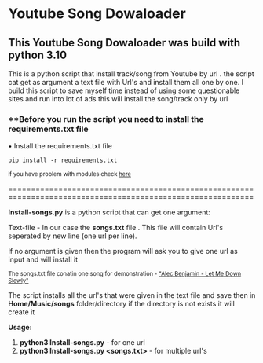 # Youtube Song Dowaloader

## This Youtube Song Dowaloader was build with python 3.10

This is a python script that install track/song from Youtube by url . the script cat get as argument a text file with Url's and install them all one by one. I build this script to save myself time instead of using some questionable sites and run into lot of ads this will install the song/track only by url

### ****Before you run the script you need to install the requirements.txt file**
• Install the requirements.txt file
```
pip install -r requirements.txt
```
<sub>if you have problem with modules check [here](https://www.quora.com/I-used-pip-to-install-a-library-but-when-I-import-it-it-says-Module-Not-Found-Why-is-that)</sub>

============================================================================================================

**Install-songs.py** is a python script that can get one argument:

Text-file - In our case the **songs.txt** file . This file will contain Url's seperated by new line (one url per line).

If no argument is given then the program will ask you to give one url as input and will install it

<sub>The songs.txt file conatin one song for demonstration - ["Alec Benjamin - Let Me Down Slowly"](https://www.youtube.com/watch?v=50VNCymT-Cs)</sub>

The script installs all the url's that were given in the text file and save then in **Home/Music/songs** folder/directory if the directory is not exists it will create it

**Usage:**
1.    **python3 Install-songs.py** - for one url
2.    **python3 Install-songs.py <songs.txt>** - for multiple url's
